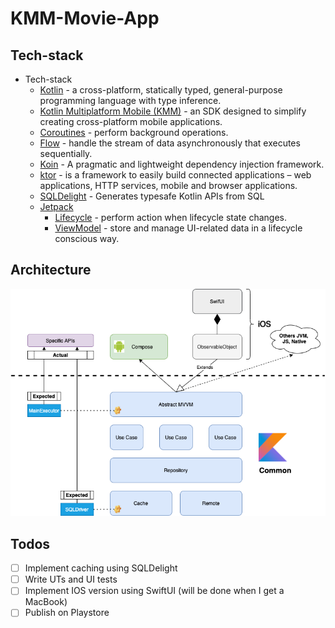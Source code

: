 # KMM-Movie-App

## Tech-stack

* Tech-stack
    * [Kotlin](https://kotlinlang.org/) - a cross-platform, statically typed, general-purpose programming language with type inference.
    * [Kotlin Multiplatform Mobile (KMM)](https://kotlinlang.org/docs/kmm-overview.html) - an SDK designed to simplify creating cross-platform mobile applications.
    * [Coroutines](https://kotlinlang.org/docs/reference/coroutines-overview.html) - perform background operations.
    * [Flow](https://kotlinlang.org/docs/reference/coroutines/flow.html) - handle the stream of data asynchronously that executes sequentially.
    * [Koin](https://insert-koin.io/) - A pragmatic and lightweight dependency injection framework.
    * [ktor](https://ktor.io/) - is a framework to easily build connected applications – web applications, HTTP services, mobile and browser applications.
    * [SQLDelight](https://cashapp.github.io/sqldelight/) - Generates typesafe Kotlin APIs from SQL
    * [Jetpack](https://developer.android.com/jetpack)
        * [Lifecycle](https://developer.android.com/topic/libraries/architecture/lifecycle) - perform action when lifecycle state changes.
        * [ViewModel](https://developer.android.com/topic/libraries/architecture/viewmodel) - store and manage UI-related data in a lifecycle conscious way.
## Architecture

![alt text](./kmm.png)

## Todos
- [ ] Implement caching using SQLDelight
- [ ] Write UTs and UI tests
- [ ] Implement IOS version using SwiftUI  (will be done when I get a MacBook)
- [ ] Publish on Playstore